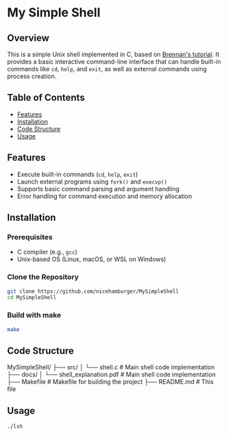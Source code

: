 # My Simple Shell

## Overview

This is a simple Unix shell implemented in C, based on [Brennan's tutorial](https://brennan.io/2015/01/16/write-a-shell-in-c/). It provides a basic interactive command-line interface that can handle built-in commands like `cd`, `help`, and `exit`, as well as external commands using process creation.

## Table of Contents

- [Features](#features)
- [Installation](#installation)
- [Code Structure](#code-structure)
- [Usage](#usage)

## Features

- Execute built-in commands (`cd`, `help`, `exit`)
- Launch external programs using `fork()` and `execvp()`
- Supports basic command parsing and argument handling
- Error handling for command execution and memory allocation

## Installation

### Prerequisites

- C compiler (e.g., `gcc`)
- Unix-based OS (Linux, macOS, or WSL on Windows)

### Clone the Repository

```bash
git clone https://github.com/nicehamburger/MySimpleShell
cd MySimpleShell
```

### Build with make
```bash
make
```

## Code Structure

MySimpleShell/
├── src/
│   └── shell.c                       # Main shell code implementation
├── docs/
│   └── shell_explanation.pdf         # Main shell code implementation
├── Makefile                          # Makefile for building the project
├── README.md                         # This file

## Usage
```bash
./lsh
```

